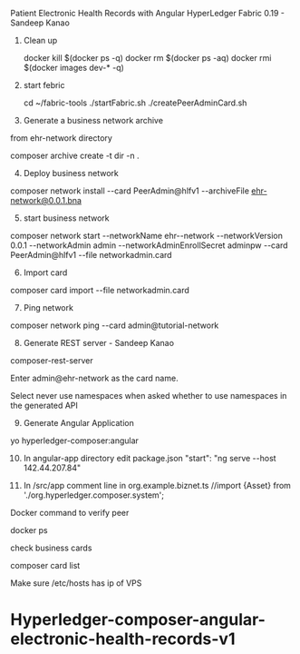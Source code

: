 
Patient Electronic Health Records with Angular
HyperLedger Fabric 0.19 - Sandeep Kanao
1. Clean up

    docker kill $(docker ps -q)
    docker rm $(docker ps -aq)
    docker rmi $(docker images dev-* -q)

2. start febric

    cd ~/fabric-tools
    ./startFabric.sh
    ./createPeerAdminCard.sh

3. Generate a business network archive 

from ehr-network directory

composer archive create -t dir -n .

4. Deploy business network
  
composer network install --card PeerAdmin@hlfv1 --archiveFile ehr-network@0.0.1.bna

5. start business network

composer network start --networkName ehr--network --networkVersion 0.0.1 --networkAdmin admin --networkAdminEnrollSecret adminpw --card PeerAdmin@hlfv1 --file networkadmin.card

6. Import card

composer card import --file networkadmin.card

7. Ping network

composer network ping --card admin@tutorial-network

8. Generate REST server - Sandeep Kanao

composer-rest-server

Enter admin@ehr-network as the card name.

Select never use namespaces when asked whether to use namespaces in the generated API

9. Generate Angular Application

yo hyperledger-composer:angular

10. In angular-app directory
edit package.json 
"start": "ng serve --host 142.44.207.84"

11. In /src/app
comment line  in org.example.biznet.ts
//import {Asset} from './org.hyperledger.composer.system';

Docker command to verify peer

docker ps

check business cards

composer card list

Make sure /etc/hosts has ip of VPS
# Hyperledger-composer-angular-electronic-health-records-v1
